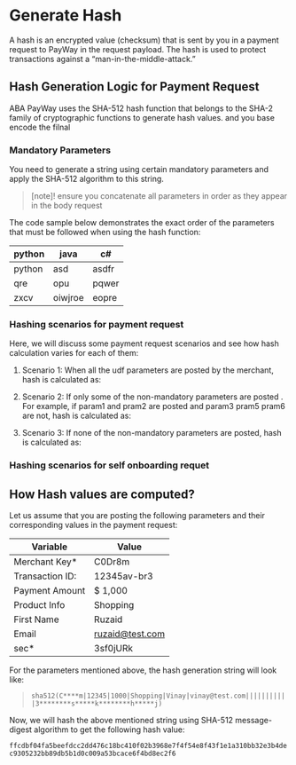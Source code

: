 # Generate Hash

A hash is an encrypted value (checksum) that is sent by you in a payment request to PayWay in the request payload. The hash is used to protect transactions against a “man-in-the-middle-attack.”


## Hash Generation Logic for Payment Request

ABA PayWay uses the SHA-512 hash function that belongs to the SHA-2 family of cryptographic functions to generate hash values.
and you base encode the filnal 

### Mandatory Parameters

You need to generate a string using certain mandatory parameters and apply the SHA-512 algorithm to this string.

> [note]!
ensure you concatenate all parameters in order as they appear in the body request

The code sample below demonstrates the exact order of the parameters that must be followed when using the hash function:

python | java |  c#
---| --- | ---
python | asd| asdfr|
qre| opu| pqwer|
zxcv | oiwjroe| eopre


### Hashing scenarios for payment request
Here, we will discuss some payment request scenarios and see how hash calculation varies for each of them:

1. Scenario 1: When all the udf parameters are posted by the merchant, hash is calculated as:

2. Scenario 2: If only some of the non-mandatory parameters are posted . For example, if param1 and pram2 are posted and param3 pram5 pram6 are not, hash is calculated as:

3. Scenario 3: If none of the non-mandatory parameters are posted, hash is calculated as:

### Hashing scenarios for self onboarding requet

## How Hash values are computed?
Let us assume that you are posting the following parameters and their corresponding values in the payment request:

Variable| Value|
---|---|
Merchant Key* |	C0Dr8m
Transaction ID:	| 12345av-br3
Payment Amount|  $ 1,000
Product Info|  Shopping
First Name	| Ruzaid
Email	| ruzaid@test.com
sec*|  3sf0jURk

For the parameters mentioned above, the hash generation string will look like:

> ```sha512(C****m|12345|1000|Shopping|Vinay|vinay@test.com|||||||||||3********s*****k********h*****j)```

Now, we will hash the above mentioned string using SHA-512 message-digest algorithm to get the following hash value:

```ffcdbf04fa5beefdcc2dd476c18bc410f02b3968e7f4f54e8f43f1e1a310bb32e3b4dec9305232bb89db5b1d0c009a53bcace6f4bd8ec2f6```
